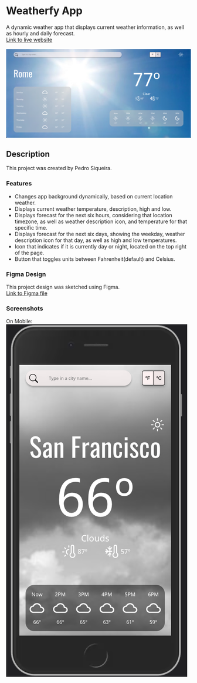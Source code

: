 # Weatherfy App

A dynamic weather app that displays current weather information, as well as hourly and daily forecast.<br>
[Link to live website](https://dynamic-weather-forecast.herokuapp.com/)
<br><br>
![Desktop](/client/src/assets/screenshots/desktop-screenshot.png?raw=true)
<br>

## Description

This project was created by Pedro Siqueira.

### Features

- Changes app background dynamically, based on current location weather.
- Displays current weather temperature, description, high and low.
- Displays forecast for the next six hours, considering that location timezone, as well as weather description icon, and temperature for that specific time.
- Displays forecast for the next six days, showing the weekday, weather description icon for that day, as well as high and low temperatures.
- Icon that indicates if it is currently day or night, located on the top right of the page.
- Button that toggles units between Fahrenheit(default) and Celsius.

### Figma Design

This project design was sketched using Figma.<br>
[Link to Figma file](https://www.figma.com/file/Lxukrvy2KmXP6AjWVDbFgF/WeatherApp?node-id=635%3A489)

### Screenshots

On Mobile: <br>
![Mobile](/client/src/assets/screenshots/mobile-screenshot.png?raw=true)
